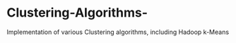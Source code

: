 # Clustering-Algorithms-
Implementation of various Clustering algorithms, including Hadoop k-Means 
